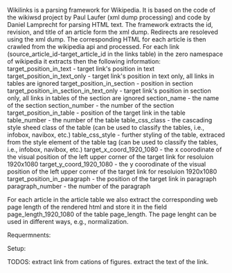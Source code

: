 Wikilinks is a parsing framework for Wikipedia. It is based on the code of the wikiwsd project by Paul Laufer
(xml dump processing) and code by Daniel Lamprecht for parsing HTML text. The framework extracts the id, revision, and
title of an article form the xml dump. Redirects are resoleved using the xml dump. The corresponding HTML for each article is then crawled from the wikipedia api and processed.
For each link (source_article_id-target_article_id in the links table) in the zero namespace of wikipedia it extracts then the following information:
target_position_in_text - target link's position in text
target_position_in_text_only - target link's position in text only, all links in tables are ignored
target_position_in_section - position in section
target_position_in_section_in_text_only -  target link's position in section only, all links in tables of the section are ignored
section_name - the name of the section
section_number - the number of the section
target_position_in_table - position of the target link in the table
table_number - the number of the table
table_css_class - the cascading style sheed class of the table (can be used to classify the tables, i.e., infobox, navibox, etc.)
table_css_style - further styling of the table, extraced from the style element of the table tag (can be used to classify the tables, i.e., infobox, navibox, etc.)
target_x_coord_1920_1080 - the x coorodinate of the visual position of the left upper corner of the target link for resoluion 1920x1080
target_y_coord_1920_1080 - the y coorodinate of the visual position of the left upper corner of the target link for resoluion 1920x1080
target_position_in_paragraph - the position of the target link in paragraph
paragraph_number - the number of the paragraph

For each article in the article table we also extract the corresponding web page length of the rendered html and store it in the
field page_length_1920_1080 of the table page_length. The page lenght can be used in different ways, e.g., normalization.

Requermnents:


Setup:


TODOS:
extract link from cations of figures.
extract the text of the link.


